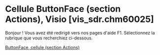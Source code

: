 
# Cellule ButtonFace (section Actions), Visio [vis_sdr.chm60025]

Bonjour ! Vous avez été redirigé vers nos pages d'aide F1. Sélectionnez la rubrique que vous recherchiez ci-dessous.

[ButtonFace, cellule (section Actions)](http://msdn.microsoft.com/library/cf15b879-a47e-a5a5-bfdd-1d7ea423742f%28Office.15%29.aspx)
